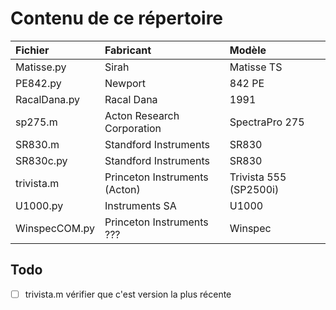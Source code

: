 # Contenu de ce répertoire


|Fichier|Fabricant|Modèle|
|:---------|:----------|:----------|
|Matisse.py|Sirah|Matisse TS|
|PE842.py|Newport|842 PE|
|RacalDana.py|Racal Dana|1991|
|sp275.m|Acton Research Corporation|SpectraPro 275|
|SR830.m|Standford Instruments|SR830|
|SR830c.py|Standford Instruments|SR830|
|trivista.m|Princeton Instruments (Acton)|Trivista 555 (SP2500i)|
|U1000.py|Instruments SA|U1000|
|WinspecCOM.py|Princeton Instruments ???|Winspec|

## Todo
- [ ] trivista.m vérifier que c'est version la plus récente

